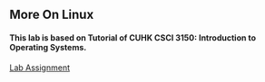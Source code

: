 ## More On Linux
#### This lab is based on Tutorial of CUHK CSCI 3150: Introduction to Operating Systems.
<a href = "https://lumian2015.github.io/MoreOnLinux/basic-scrip-writing.html"> Lab Assignment</a>
